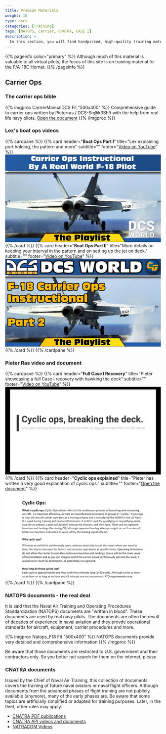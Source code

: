 ```yaml
---
title: Premium Materials
weight: 10
type: docs
categories: [Training]
tags: [NATOPS, Carrier, CNATRA, CASE I]
description: >
  In this section, you will find handpicked, high-quality training materials.
---
```

{{% pageinfo color="primary" %}}
Although much of this material is valuable to all virtual pilots, the focus of this site is on training material for the F/A-18C Hornet.
{{% /pageinfo %}}

## Carrier Ops

### The carrier ops bible
{{% imgproc CarrierManualDCS Fit "500x400" %}}
Comprehensive guide to carrier ops written by Pieterras / DCS-Sn@k3Sh!t with the help from real life navy pilots. 
[Open the document](https://drive.google.com/file/d/13iSdavDzoHkTkoaD3ulQPprLWfjKCww-/view)
{{% /imgproc %}}

### Lex's boat ops videos
{{% cardpane %}}
{{% card header="**Boat Ops Part I**" title="Lex explaining port holding, the pattern and more" subtitle="" footer="[Video on YouTube](https://www.youtube.com/watch?v=bLOZJ0tpzRs)" %}}
![Boat Ops Part I](BoatOpsPart1.png "Boat Ops Part I")
{{% /card %}}
{{% card header="**Boat Ops Part II**" title="More details on keeping your interval in the pattern and on setting up the jet on deck." subtitle="" footer="[Video on YouTube](https://www.youtube.com/watch?v=f5GIW7ZVma0)" %}}
![Boat Ops Part II](BoatOpsPart2.png "Boat Ops Part I")
{{% /card %}}
{{% /cardpane %}}

### Pieter Ras video and document
{{% cardpane %}}
{{% card header="**Full Case I Recovery**" title="Pieter showcasing a full Case I recovery with hawking the deck" subtitle="" footer="[Video on YouTube](https://www.youtube.com/watch?v=bLOZJ0tpzRs)" %}}
![Full Case I](FullCase_I.png "Full Case I Recovery")
{{% /card %}}
{{% card header="**Cyclic ops explained**" title="Pieter has written a very good explanation of cyclic ops." subtitle="" footer="[Open the document](https://drive.google.com/file/d/1gCUyoDQ-DGGBCFEOvgpER9L1w7hc0TT5/view)" %}}
![Cyclic Ops Document](CyclicOpsDoc.png "Cyclic Ops Document")
{{% /card %}}
{{% /cardpane %}}

### NATOPS documents - the real deal
It is said that the Naval Air Training and Operating Procedures Standardization (NATOPS) documents are "written in blood". These documents are used by real navy pilots. The documents are often the result of decades of experience in naval aviation and they provde operational standards for aircraft, equipment, carrier procedures and more.


{{% imgproc Natops_F18 Fit "500x400" %}}
NATOPS documents provide very detailed and comprehensive information
{{% /imgproc %}}


Be aware that those documents are restricted to U.S. government and their contractors only. So you better not search for them on the internet, please.


### CNATRA documents
Issued by the Chief of Naval Air Training, this collection of documents covers the training of future naval aviators or naval flight officers. Although documents from the advanced phases of flight training are not publicly available (anymore), many of the early phases are. Be aware that some topics are artificially simplified or adapted for training purposes. Later, in the fleet, other rules may apply.
 - [CNATRA PDF publications](https://www.cnatra.navy.mil/pubs-pat-pubs.asp)
 - [CNATRA API videos and documents](https://www.cnatra.navy.mil/api.asp)
 - [NATRACOM Videos](https://www.cnatra.navy.mil/natracom-videos.asp)